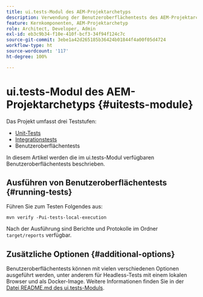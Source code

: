 ```yaml
---
title: ui.tests-Modul des AEM-Projektarchetyps
description: Verwendung der Benutzeroberflächentests des AEM-Projektarchetyps
feature: Kernkomponenten, AEM-Projektarchetyp
role: Architect, Developer, Admin
exl-id: eb3c9b34-f10e-410f-bcf3-34f94f124c7c
source-git-commit: 3ebe1a42d265185b36424b01844f4a00f05d4724
workflow-type: ht
source-wordcount: '117'
ht-degree: 100%

---
```


# ui.tests-Modul des AEM-Projektarchetyps {#uitests-module}

Das Projekt umfasst drei Teststufen:

* [Unit-Tests](core.md#unit-tests)
* [Integrationstests](ittests.md)
* Benutzeroberflächentests

In diesem Artikel werden die im ui.tests-Modul verfügbaren Benutzeroberflächentests beschrieben.

## Ausführen von Benutzeroberflächentests {#running-tests}

Führen Sie zum Testen Folgendes aus:

```shell
mvn verify -Pui-tests-local-execution
```

Nach der Ausführung sind Berichte und Protokolle im Ordner `target/reports` verfügbar.

## Zusätzliche Optionen {#additional-options}

Benutzeroberflächentests können mit vielen verschiedenen Optionen ausgeführt werden, unter anderem für Headless-Tests mit einem lokalen Browser und als Docker-Image. Weitere Informationen finden Sie in der [Datei README.md des ui.tests-Moduls](https://github.com/adobe/aem-project-archetype/tree/master/src/main/archetype/ui.tests).
